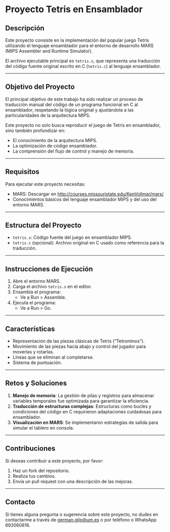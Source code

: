 # Proyecto Tetris en Ensamblador

## Descripción
Este proyecto consiste en la implementación del popular juego Tetris utilizando el lenguaje ensamblador para el entorno de desarrollo MARS (MIPS Assembler and Runtime Simulator).

El archivo ejecutable principal es `tetris.s`, que representa una traducción del código fuente original escrito en C (`tetris.c`) al lenguaje ensamblador.

---

## Objetivo del Proyecto
El principal objetivo de este trabajo ha sido realizar un proceso de traducción manual del código de un programa funcional en C al ensamblador, respetando la lógica original y ajustándola a las particularidades de la arquitectura MIPS.

Este proyecto no solo busca reproducir el juego de Tetris en ensamblador, sino también profundizar en:
- El conocimiento de la arquitectura MIPS.
- La optimización de código ensamblador.
- La comprensión del flujo de control y manejo de memoria.

---

## Requisitos
Para ejecutar este proyecto necesitas:
- MARS: Descargar en http://courses.missouristate.edu/KenVollmar/mars/
- Conocimientos básicos del lenguaje ensamblador MIPS y del uso del entorno MARS.

---

## Estructura del Proyecto
- `tetris.s`: Código fuente del juego en ensamblador MIPS.
- `tetris.c` (opcional): Archivo original en C usado como referencia para la traducción.

---

## Instrucciones de Ejecución
1. Abre el entorno MARS.
2. Carga el archivo `tetris.s` en el editor.
3. Ensambla el programa:
   - Ve a Run > Assemble.
4. Ejecuta el programa:
   - Ve a Run > Go.

---

## Características
- Representación de las piezas clásicas de Tetris (“Tetrominos”).
- Movimiento de las piezas hacia abajo y control del jugador para moverlas y rotarlas.
- Líneas que se eliminan al completarse.
- Sistema de puntuación.

---

## Retos y Soluciones
1. **Manejo de memoria**: La gestión de pilas y registros para almacenar variables temporales fue optimizada para garantizar la eficiencia.
2. **Traducción de estructuras complejas**: Estructuras como bucles y condiciones del código en C requirieron adaptaciones cuidadosas para ensamblador.
3. **Visualización en MARS**: Se implementaron estrategias de salida para simular el tablero en consola.

---

## Contribuciones
Si deseas contribuir a este proyecto, por favor:
1. Haz un fork del repositorio.
2. Realiza tus cambios.
3. Envía un pull request con una descripción de las mejoras.

---

## Contacto

Si tienes alguna pregunta o sugerencia sobre este proyecto, no dudes en contactarme a través de german.gilp@um.es o por teléfono o WhatsApp 693060816.